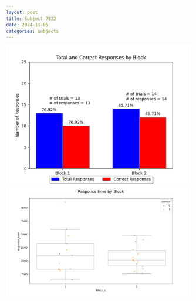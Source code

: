 ```yaml
---
layout: post
title: Subject 7022
date: 2024-11-05
categories: subjects
---
```


![](data/7022/run-7/7022_ATS_responses.png)
![](data/7022/run-7/7022_ATS_rt.png)
